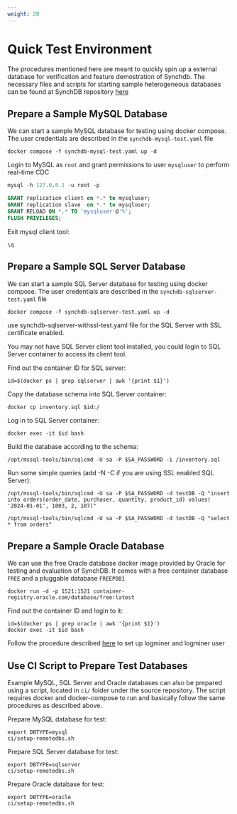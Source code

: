 ```yaml
---
weight: 20
---
```

# Quick Test Environment

The procedures mentioned here are meant to quickly spin up a external database for verification and feature demostration of Synchdb. The necessary files and scripts for starting sample heterogeneous databases can be found at SynchDB repository [here](https://github.com/Hornetlabs/synchdb/testenv/)

## **Prepare a Sample MySQL Database**

We can start a sample MySQL database for testing using docker compose. The user credentials are described in the `synchdb-mysql-test.yaml` file
```
docker compose -f synchdb-mysql-test.yaml up -d
```

Login to MySQL as `root` and grant permissions to user `mysqluser` to perform real-time CDC
```sql
mysql -h 127.0.0.1 -u root -p

GRANT replication client on *.* to mysqluser;
GRANT replication slave  on *.* to mysqluser;
GRANT RELOAD ON *.* TO 'mysqluser'@'%';
FLUSH PRIVILEGES;
```

Exit mysql client tool:
```
\q
```

## **Prepare a Sample SQL Server Database**

We can start a sample SQL Server database for testing using docker compose. The user credentials are described in the `synchdb-sqlserver-test.yaml` file
```
docker compose -f synchdb-sqlserver-test.yaml up -d
```
use synchdb-sqlserver-withssl-test.yaml file for the SQL Server with SSL certificate enabled.

You may not have SQL Server client tool installed, you could login to SQL Server container to access its client tool.

Find out the container ID for SQL server:
```
id=$(docker ps | grep sqlserver | awk '{print $1}')
```

Copy the database schema into SQL Server container:
```
docker cp inventory.sql $id:/
```

Log in to SQL Server container:
```
docker exec -it $id bash
```

Build the database according to the schema:
```
/opt/mssql-tools/bin/sqlcmd -U sa -P $SA_PASSWORD -i /inventory.sql
```

Run some simple queries (add -N -C if you are using SSL enabled SQL Server):
```
/opt/mssql-tools/bin/sqlcmd -U sa -P $SA_PASSWORD -d testDB -Q "insert into orders(order_date, purchaser, quantity, product_id) values( '2024-01-01', 1003, 2, 107)"

/opt/mssql-tools/bin/sqlcmd -U sa -P $SA_PASSWORD -d testDB -Q "select * from orders"
```

## **Prepare a Sample Oracle Database**

We can use the free Oracle database docker image provided by Oracle for testing and evaluation of SynchDB. It comes with a free container database `FREE` and a pluggable database `FREEPDB1`
```
docker run -d -p 1521:1521 container-registry.oracle.com/database/free:latest
```

Find out the container ID and login to it:
```
id=$(docker ps | grep oracle | awk '{print $1}')
docker exec -it $id bash
```

Follow the procedure described [here](https://docs.synchdb.com/user-guide/remote_database_setups/) to set up logminer and logminer user


## **Use CI Script to Prepare Test Databases**

Example MySQL, SQL Server and Oracle databases can also be prepared using a script, located in `ci/` folder under the source repository. The script requires docker and docker-compose to run and basically follow the same procedures as described above.

Prepare MySQL database for test:
```
export DBTYPE=mysql
ci/setup-remotedbs.sh
```

Prepare SQL Server database for test:
```
export DBTYPE=sqlserver
ci/setup-remotedbs.sh
```

Prepare Oracle database for test:
```
export DBTYPE=oracle
ci/setup-remotedbs.sh
```